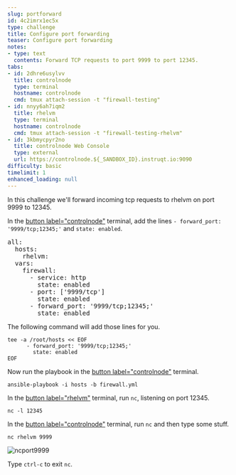 ```yaml
---
slug: portforward
id: 4c2imrx1ec5x
type: challenge
title: Configure port forwarding
teaser: Configure port forwarding
notes:
- type: text
  contents: Forward TCP requests to port 9999 to port 12345.
tabs:
- id: 2dhre6usylvv
  title: controlnode
  type: terminal
  hostname: controlnode
  cmd: tmux attach-session -t "firewall-testing"
- id: nnyy6ah7iqm2
  title: rhelvm
  type: terminal
  hostname: controlnode
  cmd: tmux attach-session -t "firewall-testing-rhelvm"
- id: 3kbmycpyr2no
  title: controlnode Web Console
  type: external
  url: https://controlnode.${_SANDBOX_ID}.instruqt.io:9090
difficulty: basic
timelimit: 1
enhanced_loading: null
---
```


In this challenge we'll forward incoming tcp requests to rhelvm on port 9999 to 12345.

In the [button label="controlnode"](tab-0) terminal, add the lines `- forward_port: '9999/tcp;12345;'` and
`state: enabled`.

<pre>
all:
  hosts:
    rhelvm:
  vars:
    firewall:
      - service: http
        state: enabled
      - port: ['9999/tcp']
        state: enabled
      - forward_port: '9999/tcp;12345;'
        state: enabled
</pre>

The following command will add those lines for you.

```bash,run
tee -a /root/hosts << EOF
      - forward_port: '9999/tcp;12345;'
        state: enabled
EOF
```

Now run the playbook in the [button label="controlnode"](tab-0) terminal.

```bash,run
ansible-playbook -i hosts -b firewall.yml
```

In the [button label="rhelvm"](tab-1) terminal, run `nc`, listening on port 12345.

```bash,run
nc -l 12345
```

In the [button label="controlnode"](tab-0) terminal, run `nc` and then type some stuff.

```bash,run
nc rhelvm 9999
```

![ncport9999](../assets/portforward.png)

Type `ctrl-c` to exit `nc`.
